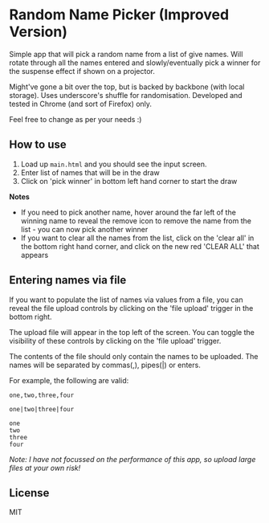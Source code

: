 Random Name Picker (Improved Version)
==================

Simple app that will pick a random name from a list of give names. Will rotate through all the names entered and slowly/eventually pick a winner for the suspense effect if shown on a projector.

Might've gone a bit over the top, but is backed by backbone (with local storage). Uses underscore's shuffle for randomisation. Developed and tested in Chrome (and sort of Firefox) only.

Feel free to change as per your needs :)

How to use
----------
1. Load up `main.html` and you should see the input screen.
1. Enter list of names that will be in the draw
1. Click on 'pick winner' in bottom left hand corner to start the draw

**Notes**

* If you need to pick another name, hover around the far left of the winning name to reveal the remove icon to remove the name from the list - you can now pick another winner
* If you want to clear all the names from the list, click on the 'clear all' in the bottom right hand corner, and click on the new red 'CLEAR ALL' that appears

Entering names via file
------------------
If you want to populate the list of names via values from a file, you can reveal the file upload controls by clicking on the 'file upload' trigger in the bottom right.

The upload file will appear in the top left of the screen. You can toggle the visibility of these controls by clicking on the 'file upload' trigger.

The contents of the file should only contain the names to be uploaded. The names will be separated by commas(,), pipes(|) or enters.

For example, the following are valid:
```
one,two,three,four
```
```
one|two|three|four
```
```
one
two
three
four
```
_Note: I have not focussed on the performance of this app, so upload large files at your own risk!_


License
-------
MIT
